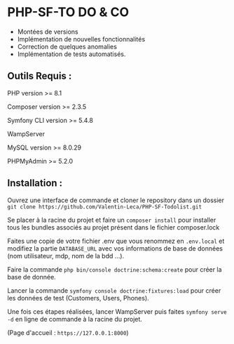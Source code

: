 # PHP-SF-TO DO & CO

- Montées de versions
- Implémentation de nouvelles fonctionnalités
- Correction de quelques anomalies
- Implémentation de tests automatisés.


## Outils Requis :

PHP version >= 8.1

Composer version >= 2.3.5

Symfony CLI version >= 5.4.8

WampServer

MySQL version >= 8.0.29

PHPMyAdmin >= 5.2.0

## Installation :

Ouvrez une interface de commande et cloner le repository dans un dossier `git clone
https://github.com/Valentin-Leca/PHP-SF-Todolist.git`

Se placer à la racine du projet et faire un `composer install` pour installer tous
les bundles associés au projet présent dans le fichier composer.lock

Faites une copie de votre fichier .env que vous renommez en `.env.local` et modifiez
la partie `DATABASE_URL` avec vos informations de base de données (nom utilisateur,
mdp, nom de la bdd ...).

Faire la commande `php bin/console doctrine:schema:create` pour créer la base de
donnée.

Lancer la commande `symfony console doctrine:fixtures:load` pour créer les données de
test (Customers, Users, Phones).

Une fois ces étapes réalisées, lancer WampServer puis faites `symfony serve -d` en
ligne de commande à la racine du projet.

(Page d'accueil : `https://127.0.0.1:8000`)
